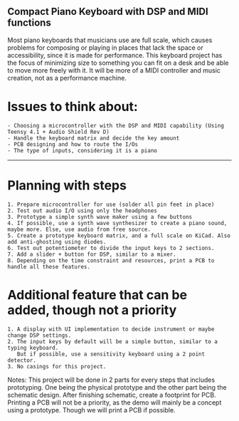 ## Compact Piano Keyboard with DSP and MIDI functions

Most piano keyboards that musicians use are full scale, which causes problems for composing or playing
in places that lack the space or accessibility, since it is made for performance. This keyboard project has the
focus of minimizing size to something you can fit on a desk and be able to move more freely with it. It will be
more of a MIDI controller and music creation, not as a performance machine.

# Issues to think about:
	- Choosing a microcontroller with the DSP and MIDI capability (Using Teensy 4.1 + Audio Shield Rev D)
	- Handle the keyboard matrix and decide the key amount
	- PCB designing and how to route the I/Os
	- The type of inputs, considering it is a piano
____________________________________________________________________________________________________________________

# Planning with steps
	1. Prepare microcontroller for use (solder all pin feet in place)
	2. Test out audio I/O using only the headphones
	3. Prototype a simple synth wave maker using a few buttons
	4. If possible, use a synth wave synthesizer to create a piano sound, maybe more. Else, use audio from free source.
	5. Create a prototype keyboard matrix, and a full scale on KiCad. Also add anti-ghosting using diodes.
	6. Test out potentiometer to divide the input keys to 2 sections.
	7. Add a slider + button for DSP, similar to a mixer.
	8. Depending on the time constraint and resources, print a PCB to handle all these features.

# Additional feature that can be added, though not a priority
	1. A display with UI implementation to decide instrument or maybe change DSP settings.
	2. The input keys by default will be a simple button, similar to a typing keyboard.
	   But if possible, use a sensitivity keyboard using a 2 point detector.
	3. No casings for this project.

Notes: This project will be done in 2 parts for every steps that includes prototyping. One being the physical prototype and
       the other part being the schematic design. After finishing schematic, create a footprint for PCB. Printing a PCB will not
       be a priority, as the demo will mainly be a concept using a prototype. Though we will print a PCB if possible.
